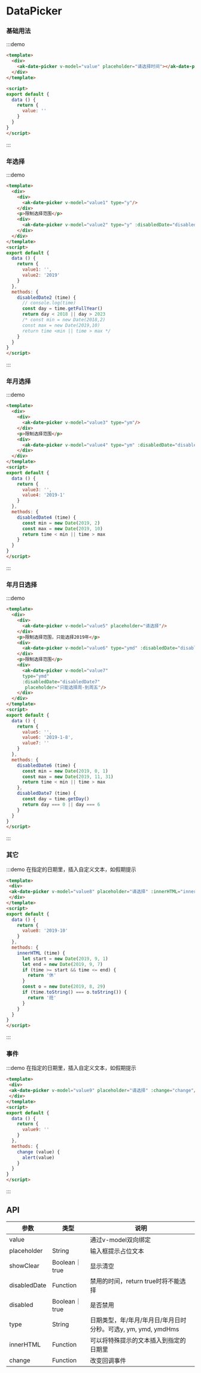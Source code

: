 <!-- Created by 337547038 on 2018/8/31 0031. -->
# DataPicker
<script>
export default {
  data () {
    return {
      value: '',
      value1: '',
      value2: '2019',
      value3: '',
      value4: '2019-1',
      value5: '',
      value6: '2019-1-8',
      value7: '',
      value8: '2019-10',
      value9: ''
    }
  },
  methods: {
    disabledDate2 (time) {
      // console.log(time)
      const day = time.getFullYear()
      return day < 2018 || day > 2023
      /* const min = new Date(2018,2)
      const max = new Date(2019,10)
      return time <min || time > max */
    },
    disabledDate4 (time) {
      const min = new Date(2019, 2)
      const max = new Date(2019, 10)
      return time < min || time > max
    },
    disabledDate6 (time) {
      const min = new Date(2019, 0, 1)
      const max = new Date(2019, 11, 31)
      return time < min || time > max
    },
    disabledDate7 (time) {
      const day = time.getDay()
      return day === 0 || day === 6
    },
    innerHTML (time) {
      let start = new Date(2019, 9, 1)
      let end = new Date(2019, 9, 7)
      if (time >= start && time <= end) {
        return '休'
      }
      const o = new Date(2019, 8, 29)
      if (time.toString() === o.toString()) {
        return '班'
      }
    },
    change (value) {
      alert(value)
    }
  }
}
</script>
### 基础用法
:::demo 
```html
<template>
  <div>
    <ak-date-picker v-model="value" placeholder="请选择时间"></ak-date-picker>
  </div>
</template>

<script>
export default {
  data () {
    return {
      value: ''
    }
  }
}
</script>
```
:::

### 年选择
:::demo 
```html
<template>
  <div>
    <div>
      <ak-date-picker v-model="value1" type="y"/>
    </div>
    <p>限制选择范围</p>
    <div>
      <ak-date-picker v-model="value2" type="y" :disabledDate="disabledDate2"/>
    </div>
  </div>
</template>
<script>
export default {
  data () {
    return {
      value1: '',
      value2: '2019'
    }
  },
  methods: {
    disabledDate2 (time) {
      // console.log(time)
      const day = time.getFullYear()
      return day < 2018 || day > 2023
      /* const min = new Date(2018,2)
      const max = new Date(2019,10)
      return time <min || time > max */
    }
  }
}
</script>
```
:::

### 年月选择
:::demo 
```html
<template>
  <div>
    <div>
      <ak-date-picker v-model="value3" type="ym"/>
    </div>
    <p>限制选择范围</p>
    <div>
      <ak-date-picker v-model="value4" type="ym" :disabledDate="disabledDate4"/>
    </div>
  </div>
</template>
<script>
export default {
  data () {
    return {
      value3: '',
      value4: '2019-1'
    }
  },
  methods: {
    disabledDate4 (time) {
      const min = new Date(2019, 2)
      const max = new Date(2019, 10)
      return time < min || time > max
    }
  }
}
</script>
```
:::

### 年月日选择
:::demo 
```html
<template>
  <div>
    <div>
      <ak-date-picker v-model="value5" placeholder="请选择"/>
    </div>
    <p>限制选择范围，只能选择2019年</p>
    <div>
      <ak-date-picker v-model="value6" type="ymd" :disabledDate="disabledDate6"/>
    </div>
    <p>限制选择范围</p>
    <div>
      <ak-date-picker v-model="value7" 
      type="ymd" 
      :disabledDate="disabledDate7"
       placeholder="只能选择周-到周五"/>
    </div>
  </div>
</template>
<script>
export default {
  data () {
    return {
      value5: '',
      value6: '2019-1-8',
      value7: ''
    }
  },
  methods: {
    disabledDate6 (time) {
      const min = new Date(2019, 0, 1)
      const max = new Date(2019, 11, 31)
      return time < min || time > max
    },
    disabledDate7 (time) {
      const day = time.getDay()
      return day === 0 || day === 6
    }
  }
}
</script>
```
:::

### 其它
:::demo 在指定的日期里，插入自定义文本，如假期提示
```html
<template>
 <div>
 <ak-date-picker v-model="value8" placeholder="请选择" :innerHTML="innerHTML"/>
 </div>
</template>
<script>
export default {
  data () {
    return {
      value8: '2019-10'
    }
  },
  methods: {
    innerHTML (time) {
      let start = new Date(2019, 9, 1)
      let end = new Date(2019, 9, 7)
      if (time >= start && time <= end) {
        return '休'
      }
      const o = new Date(2019, 8, 29)
      if (time.toString() === o.toString()) {
        return '班'
      }
    }
  }
}
</script>
```
:::
### 事件
:::demo 在指定的日期里，插入自定义文本，如假期提示
```html
<template>
 <div>
 <ak-date-picker v-model="value9" placeholder="请选择" :change="change"/>
 </div>
</template>
<script>
export default {
  data () {
    return {
      value9: ''
    }
  },
  methods: {
    change (value) {
      alert(value)
    }
  }
}
</script>
```
:::

## API
|参数|类型|说明|
|-|-|-|
|value          |                |通过v-model双向绑定|
|placeholder    | String         |输入框提示占位文本|
|showClear      | Boolean｜true   |显示清空|
|disabledDate   | Function       |禁用的时间，return true时将不能选择|
|disabled       | Boolean｜true  |是否禁用|
|type           | String         |日期类型，年/年月/年月日/年月日时分秒。可选y, ym, ymd, ymdHms|
|innerHTML      | Function        |可以将特殊提示的文本插入到指定的日期里|
|change         | Function        |改变回调事件|
